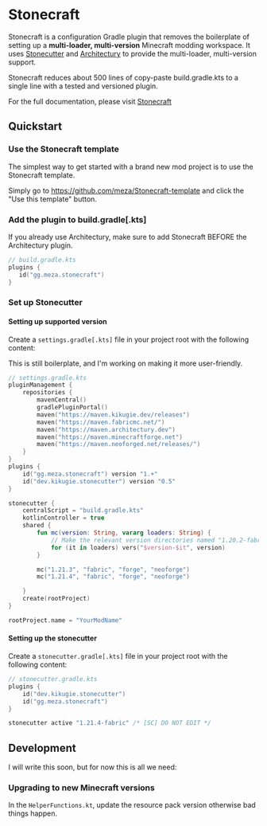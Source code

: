 # Stonecraft

Stonecraft is a configuration Gradle plugin that removes the boilerplate of setting up a **multi-loader, multi-version** Minecraft modding workspace.
It uses [Stonecutter][stonecutter] and [Architectury][architectury] to provide the multi-loader, multi-version support.

Stonecraft reduces about 500 lines of copy-paste build.gradle.kts to a single line with a tested and versioned plugin.

For the full documentation, please visit [Stonecraft](https://stonecraft.meza.gg)

## Quickstart

### Use the Stonecraft template

The simplest way to get started with a brand new mod project is to use the Stonecraft template.

Simply go to https://github.com/meza/Stonecraft-template and click the "Use this template" button.

### Add the plugin to build.gradle[.kts]

If you already use Architectury, make sure to add Stonecraft BEFORE the Architectury plugin.

```kotlin
// build.gradle.kts
plugins {
   id("gg.meza.stonecraft") 
}
```

### Set up Stonecutter

#### Setting up supported version

Create a `settings.gradle[.kts]` file in your project root with the following content:

This is still boilerplate, and I'm working on making it more user-friendly.

```kotlin
// settings.gradle.kts
pluginManagement {
    repositories {
        mavenCentral()
        gradlePluginPortal()
        maven("https://maven.kikugie.dev/releases")
        maven("https://maven.fabricmc.net/")
        maven("https://maven.architectury.dev")
        maven("https://maven.minecraftforge.net")
        maven("https://maven.neoforged.net/releases/")
    }
}
plugins {
    id("gg.meza.stonecraft") version "1.+"
    id("dev.kikugie.stonecutter") version "0.5"
}

stonecutter {
    centralScript = "build.gradle.kts"
    kotlinController = true
    shared {
        fun mc(version: String, vararg loaders: String) {
            // Make the relevant version directories named "1.20.2-fabric", "1.20.2-forge", etc.
            for (it in loaders) vers("$version-$it", version)
        }

        mc("1.21.3", "fabric", "forge", "neoforge")
        mc("1.21.4", "fabric", "forge", "neoforge")

    }
    create(rootProject)
}

rootProject.name = "YourModName"

```

#### Setting up the stonecutter

Create a `stonecutter.gradle[.kts]` file in your project root with the following content:

```kotlin
// stonecutter.gradle.kts
plugins {
    id("dev.kikugie.stonecutter")
    id("gg.meza.stonecraft")
}

stonecutter active "1.21.4-fabric" /* [SC] DO NOT EDIT */
```

## Development

I will write this soon, but for now this is all we need:

### Upgrading to new Minecraft versions

In the `HelperFunctions.kt`, update the resource pack version otherwise bad things happen.


[stonecutter]: https://stonecutter.kikugie.dev/
[architectury]: https://docs.architectury.dev/
[github]: https://github.com/meza/Stonecraft
